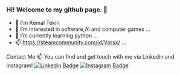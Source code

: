 ### Hi! Welcome to my github page. 👋
- 👋 I'm Kemal Tekin
- 👀 I’m interested in software,AI and computer games ...
- 🌱 I’m currently learning python ...
- 📫 https://steamcommunity.com/id/Vorsx/ ...

Contact Me 📫
You can find and get touch with me via Linkedin and Instagram!
[![Linkedin Badge](https://img.shields.io/badge/KemalTekin-follow%20on%20linkedin-blue?style=for-the-badge&logo=linkedin)](https://www.linkedin.com/in/KemalTekinn/)
[![Instagram Badge](https://img.shields.io/badge/KemalTekin-follow%20on%20instagram-blue?style=for-the-badge&logo=instagram)](https://instagram.com/kemalttekin/)
